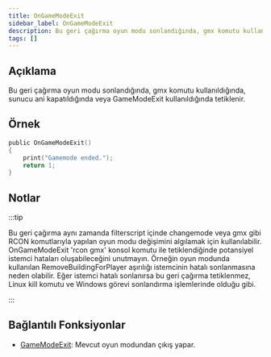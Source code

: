 ```yaml
---
title: OnGameModeExit
sidebar_label: OnGameModeExit
description: Bu geri çağırma oyun modu sonlandığında, gmx komutu kullanıldığında, sunucu ani kapatıldığında veya GameModeExit kullanıldığında tetiklenir.
tags: []
---
```


## Açıklama

Bu geri çağırma oyun modu sonlandığında, gmx komutu kullanıldığında, sunucu ani kapatıldığında veya GameModeExit kullanıldığında tetiklenir.

## Örnek

```c
public OnGameModeExit()
{
    print("Gamemode ended.");
    return 1;
}
```

## Notlar

:::tip

Bu geri çağırma aynı zamanda filterscript içinde changemode veya gmx gibi RCON komutlarıyla yapılan oyun modu değişimini algılamak için kullanılabilir. OnGameModeExit 'rcon gmx' konsol komutu ile tetiklendiğinde potansiyel istemci hataları oluşabileceğini unutmayın. Örneğin oyun modunda kullanılan RemoveBuildingForPlayer aşırılığı istemcinin hatalı sonlanmasına neden olabilir. Eğer istemci hatalı sonlanırsa bu geri çağırma tetiklenmez, Linux kill komutu ve Windows görevi sonlandırma işlemlerinde olduğu gibi.

:::

## Bağlantılı Fonksiyonlar

- [GameModeExit](../functions/GameModeExit): Mevcut oyun modundan çıkış yapar.
